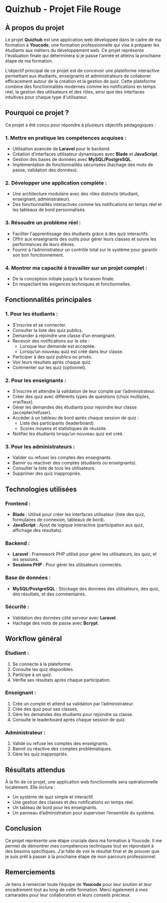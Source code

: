 # Quizhub - Projet File Rouge

## À propos du projet

Le projet **Quizhub** est une application web développée dans le cadre de ma formation à **Youcode**, une formation professionnelle qui vise à préparer les étudiants aux métiers du développement web. Ce projet représente l'évaluation finale qui déterminera si je passe l'année et atteins la prochaine étape de ma formation.

L’objectif principal de ce projet est de concevoir une plateforme interactive permettant aux étudiants, enseignants et administrateurs de collaborer efficacement autour de la création et la gestion de quiz. Cette plateforme combine des fonctionnalités modernes comme les notifications en temps réel, la gestion des utilisateurs et des rôles, ainsi que des interfaces intuitives pour chaque type d'utilisateur.

## Pourquoi ce projet ?

Ce projet a été conçu pour répondre à plusieurs objectifs pédagogiques :

### 1. Mettre en pratique les compétences acquises :
- Utilisation avancée de **Laravel** pour le backend.
- Création d'interfaces utilisateur dynamiques avec **Blade** et **JavaScript**.
- Gestion des bases de données avec **MySQL/PostgreSQL**.
- Implémentation de fonctionnalités sécurisées (hachage des mots de passe, validation des données).

### 2. Développer une application complète :
- Une architecture modulaire avec des rôles distincts (étudiant, enseignant, administrateur).
- Des fonctionnalités interactives comme les notifications en temps réel et les tableaux de bord personnalisés.

### 3. Résoudre un problème réel :
- Faciliter l'apprentissage des étudiants grâce à des quiz interactifs.
- Offrir aux enseignants des outils pour gérer leurs classes et suivre les performances de leurs élèves.
- Fournir à l’administrateur un contrôle total sur le système pour garantir son bon fonctionnement.

### 4. Montrer ma capacité à travailler sur un projet complet :
- De la conception initiale jusqu’à la livraison finale.
- En respectant les exigences techniques et fonctionnelles.

## Fonctionnalités principales

### 1. Pour les étudiants :
- S’inscrire et se connecter.
- Consulter la liste des quiz publics.
- Demander à rejoindre une classe d’un enseignant.
- Recevoir des notifications sur le site :
  - Lorsque leur demande est acceptée.
  - Lorsqu’un nouveau quiz est créé dans leur classe.
- Participer à des quiz publics ou privés.
- Voir leurs résultats après chaque quiz.
- Commenter sur les quiz (optionnel).

### 2. Pour les enseignants :
- S’inscrire et attendre la validation de leur compte par l’administrateur.
- Créer des quiz avec différents types de questions (choix multiples, vrai/faux).
- Gérer les demandes des étudiants pour rejoindre leur classe (accepter/refuser).
- Accéder à un tableau de bord après chaque session de quiz :
  - Liste des participants (leaderboard).
  - Scores moyens et statistiques de réussite.
- Notifier les étudiants lorsqu’un nouveau quiz est créé.

### 3. Pour les administrateurs :
- Valider ou refuser les comptes des enseignants.
- Bannir ou réactiver des comptes (étudiants ou enseignants).
- Consulter la liste de tous les utilisateurs.
- Supprimer des quiz inappropriés.

## Technologies utilisées

### Frontend :
- **Blade** : Utilisé pour créer les interfaces utilisateur (liste des quiz, formulaires de connexion, tableaux de bord).
- **JavaScript** : Ajout de logique interactive (participation aux quiz, affichage des résultats).

### Backend :
- **Laravel** : Framework PHP utilisé pour gérer les utilisateurs, les quiz, et les sessions.
- **Sessions PHP** : Pour gérer les utilisateurs connectés.

### Base de données :
- **MySQL/PostgreSQL** : Stockage des données des utilisateurs, des quiz, des résultats, et des commentaires.

### Sécurité :
- Validation des données côté serveur avec **Laravel**.
- Hachage des mots de passe avec **Bcrypt**.

## Workflow général

### Étudiant :
1. Se connecte à la plateforme.
2. Consulte les quiz disponibles.
3. Participe à un quiz.
4. Vérifie ses résultats après chaque participation.

### Enseignant :
1. Crée un compte et attend sa validation par l’administrateur.
2. Crée des quiz pour ses classes.
3. Gère les demandes des étudiants pour rejoindre sa classe.
4. Consulte le leaderboard après chaque session de quiz.

### Administrateur :
1. Valide ou refuse les comptes des enseignants.
2. Bannit ou réactive des comptes problématiques.
3. Gère les quiz inappropriés.

## Résultats attendus

À la fin de ce projet, une application web fonctionnelle sera opérationnelle localement. Elle inclura :
- Un système de quiz simple et interactif.
- Une gestion des classes et des notifications en temps réel.
- Un tableau de bord pour les enseignants.
- Un panneau d’administration pour superviser l’ensemble du système.

## Conclusion

Ce projet représente une étape cruciale dans ma formation à Youcode. Il me permet de démontrer mes compétences techniques tout en répondant à des besoins spécifiques. J’ai hâte de voir le résultat final et de prouver que je suis prêt à passer à la prochaine étape de mon parcours professionnel.

## Remerciements

Je tiens à remercier toute l’équipe de **Youcode** pour leur soutien et leur encadrement tout au long de cette formation. Merci également à mes camarades pour leur collaboration et leurs conseils précieux.
